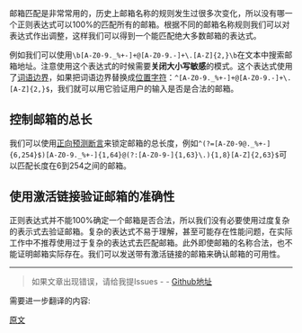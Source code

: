 邮箱匹配是非常常用的，历史上邮箱名称的规则发生过很多次变化，所以没有哪一个正则表达式可以100%的匹配所有的邮箱。根据不同的邮箱名称规则我们可以对表达式作出调整，这样我们可以得到一个能匹配绝大多数邮箱的表达式。

例如我们可以使用`\b[A-Z0-9._%+-]+@[A-Z0-9.-]+\.[A-Z]{2,}\b`在文本中搜索邮箱地址。注意使用这个表达式的时候需要**关闭大小写敏感**的模式。这个表达式使用了[词语边界](https://blog.csdn.net/billll/article/details/84900465)，如果把词语边界替换成[位置字符](https://blog.csdn.net/billll/article/details/84891487)：`^[A-Z0-9._%+-]+@[A-Z0-9.-]+\.[A-Z]{2,}$`，我们就可以用它验证用户的输入是否是合法的邮箱。

## 控制邮箱的总长
我们可以使用[正向预测断言](https://blog.csdn.net/billll/article/details/86411282)来锁定邮箱的总长度，例如`^(?=[A-Z0-9@._%+-]{6,254}$)[A-Z0-9._%+-]{1,64}@(?:[A-Z0-9-]{1,63}\.){1,8}[A-Z]{2,63}$`可以匹配长度在6到254之间的邮箱。

## 使用激活链接验证邮箱的准确性
正则表达式并不能100%确定一个邮箱是否合法，所以我们没有必要使用过度复杂的表示式去验证邮箱。复杂的表达式不易于理解，甚至可能存在性能问题，在实际工作中不推荐使用过于复杂的表达式去匹配邮箱。此外即使邮箱的名称合法，也不能证明邮箱实际存在。我们可以发送带有激活链接的邮箱来确认邮箱的可用性。

---

> 如果文章出现错误，请给我提Issues - -
[Github地址](https://github.com/SBDavid/How-a-Regex-Engine-Works-Internally)

需要进一步翻译的内容: 

[原文](https://www.regular-expressions.info/email.html)